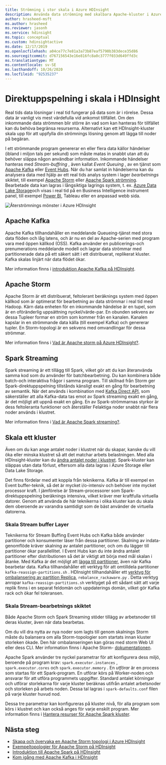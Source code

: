 ```yaml
---
title: Strömning i stor skala i Azure HDInsight
description: Använda data strömning med skalbara Apache-kluster i Azure HDInsight.
author: hrasheed-msft
ms.author: hrasheed
ms.reviewer: jasonh
ms.service: hdinsight
ms.topic: conceptual
ms.custom: hdinsightactive
ms.date: 12/17/2019
ms.openlocfilehash: a04ce77c7e81a3a73b87eaf5790b383dece35d86
ms.sourcegitcommit: d767156543e16e816fc8a0c3777f033d649ffd3c
ms.translationtype: MT
ms.contentlocale: sv-SE
ms.lasthandoff: 10/26/2020
ms.locfileid: "92535237"
---
```

# <a name="streaming-at-scale-in-hdinsight"></a>Direktuppspelning i skala i HDInsight

Real tids data lösningar i real tid fungerar på data som är i rörelse. Dessa data är vanligt vis mest värdefulla vid ankomst tillfället. Om den inkommande data strömmen blir större än vad som kan hanteras för tillfället kan du behöva begränsa resurserna. Alternativt kan ett HDInsight-kluster skala upp för att uppfylla din strömnings lösning genom att lägga till noder på begäran.

I ett strömmande program genererar en eller flera data källor händelser (ibland i miljon tals per sekund) som måste matas in snabbt utan att du behöver släppa någon användbar information. Inkommande händelser hanteras med *Stream-buffring* , även kallat *Event Queuing* , av en tjänst som [Apache Kafka](kafka/apache-kafka-introduction.md) eller [Event Hubs](https://azure.microsoft.com/services/event-hubs/). När du har samlat in händelserna kan du analysera data med hjälp av ett real tids analys system i lager *bearbetnings* skiktet, till exempel [Apache Storm](storm/apache-storm-overview.md) eller [Apache Spark strömning](spark/apache-spark-streaming-overview.md). Bearbetade data kan lagras i långsiktiga lagrings system, t. ex. [Azure Data Lake Storage](https://azure.microsoft.com/services/storage/data-lake-storage/)och visas i real tid på en Business Intelligence instrument panel, till exempel [Power BI](https://powerbi.microsoft.com), Tableau eller en anpassad webb sida.

![Återströmnings mönster i Azure HDInsight](./media/hdinsight-streaming-at-scale-overview/HDInsight-streaming-patterns.png)

## <a name="apache-kafka"></a>Apache Kafka

Apache Kafka tillhandahåller en meddelande Queueing-tjänst med stora data flöden och låg latens, och är nu en del av Apache-serien med program vara med öppen källkod (OSS). Kafka använder en publicerings-och prenumerations meddelande modell och lagrar data strömmar med partitionerade data på ett säkert sätt i ett distribuerat, replikerat kluster. Kafka skalas linjärt när data flödet ökar.

Mer information finns i [introduktion Apache Kafka på HDInsight](kafka/apache-kafka-introduction.md).

## <a name="apache-storm"></a>Apache Storm

Apache Storm är ett distribuerat, feltolerant beräknings system med öppen källkod som är optimerat för bearbetning av data strömmar i real tid med Hadoop. Kärn data enheten för en inkommande händelse är en tupel, som är en oföränderlig uppsättning nyckel/värde-par. En obunden sekvens av dessa Tupleer formar en ström som kommer från en kanalen. Kanalen kapslar in en strömmande data källa (till exempel Kafka) och genererar tupler. En Storm-topologi är en sekvens med omvandlingar för dessa strömmar.

Mer information finns i [Vad är Apache storm på Azure HDInsight?](storm/apache-storm-overview.md).

## <a name="spark-streaming"></a>Spark Streaming

Spark streaming är ett tillägg till Spark, vilket gör att du kan återanvända samma kod som du använder för batchbearbetning. Du kan kombinera både batch-och interaktiva frågor i samma program. Till skillnad från Storm ger Spark-direktuppspelning tillstånds känsligt exakt en gång för bearbetning av semantik. När det används i kombination med [Kafka Direct API](https://spark.apache.org/docs/latest/streaming-kafka-integration.html), som säkerställer att alla Kafka-data tas emot av Spark streaming exakt en gång, är det möjligt att uppnå exakt en gång. En av Spark-strömmarnas styrkor är dess feltoleranta funktioner och återställer Felaktiga noder snabbt när flera noder används i klustret.

Mer information finns i [Vad är Apache Spark streaming?](./spark/apache-spark-streaming-overview.md).

## <a name="scaling-a-cluster"></a>Skala ett kluster

Även om du kan ange antalet noder i klustret när du skapar, kanske du vill öka eller minska klustret så att det matchar arbets belastningen. Med alla HDInsight-kluster kan du [ändra antalet noder i klustret](hdinsight-administer-use-portal-linux.md#scale-clusters). Spark-kluster kan släppas utan data förlust, eftersom alla data lagras i Azure Storage eller Data Lake Storage.

Det finns fördelar med att koppla från teknikerna. Kafka är till exempel en Event buffer-teknik, så det är mycket i/o-intensiv och behöver inte mycket processor kraft. I jämförelse är Stream-processorer som Spark-direktuppspelning beräknings intensiva, vilket kräver mer kraftfulla virtuella datorer. Genom att använda de här teknikerna i olika kluster kan du skala dem oberoende av varandra samtidigt som de bäst använder de virtuella datorerna.

### <a name="scale-the-stream-buffering-layer"></a>Skala Stream buffer Layer

Teknikerna för Stream Buffing Event Hubs och Kafka både använder partitioner och konsumenter läser från dessa partitioner. Skalning av indata-genomflöde kräver skalning av antalet partitioner, och om du lägger till partitioner ökar parallellitet. I Event Hubs kan du inte ändra antalet partitioner efter distributionen så det är viktigt att börja med mål skalan i åtanke. Med Kafka är det möjligt att [lägga till partitioner](https://kafka.apache.org/documentation.html#basic_ops_cluster_expansion), även när Kafka bearbetar data. Kafka tillhandahåller ett verktyg för att omtilldela partitioner  `kafka-reassign-partitions.sh` . HDInsight tillhandahåller ett [verktyg för ombalansering av partition Replica](https://github.com/hdinsight/hdinsight-kafka-tools),  `rebalance_rackaware.py` . Detta verktyg anropar `kafka-reassign-partitions.sh` verktyget på ett sådant sätt att varje replik finns i en separat feldomän och uppdaterings domän, vilket gör Kafka rack och ökar fel toleransen.

### <a name="scale-the-stream-processing-layer"></a>Skala Stream-bearbetnings skiktet

Både Apache Storm och Spark Streaming stöder tillägg av arbetsnoder till deras kluster, även när data bearbetas.

Om du vill dra nytta av nya noder som lagts till genom skalnings Storm måste du balansera om alla Storm-topologier som startats innan kluster storleken ökade. Den här ombalanseringen kan göras med storm Web UI eller dess CLI. Mer information finns i Apache Storm- [dokumentationen](https://storm.apache.org/documentation/Understanding-the-parallelism-of-a-Storm-topology.html).

Apache Spark använder tre nyckel parametrar för att konfigurera dess miljö, beroende på program krav: `spark.executor.instances` , `spark.executor.cores` och `spark.executor.memory` . En *utförar* är en process som startas för ett Spark-program. En utförar körs på Worker-noden och ansvarar för att utföra programmets uppgifter. Standard antalet körningar och utförar storlekarna för varje kluster beräknas utifrån antalet arbetsnoder och storleken på arbets noden. Dessa tal lagras i `spark-defaults.conf` filen på varje kluster huvud nod.

Dessa tre parametrar kan konfigureras på kluster nivå, för alla program som körs i klustret och kan också anges för varje enskilt program. Mer information finns i [Hantera resurser för Apache Spark kluster](spark/apache-spark-resource-manager.md).

## <a name="next-steps"></a>Nästa steg

* [Skapa och övervaka en Apache Storm topologi i Azure HDInsight](storm/apache-storm-quickstart.md)
* [Exempeltopologier för Apache Storm på HDInsight](storm/apache-storm-example-topology.md)
* [Introduktion till Apache Spark på HDInsight](spark/apache-spark-overview.md)
* [Kom igång med Apache Kafka i HDInsight](kafka/apache-kafka-get-started.md)